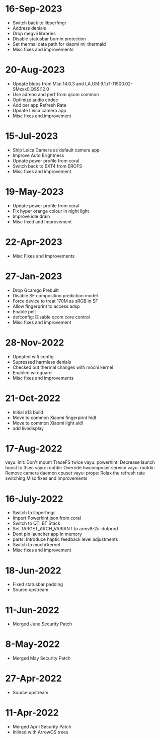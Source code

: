 # 16-Sep-2023
- Switch back to libperfmgr
- Address denials
- Drop megvii libraries
- Disable statusbar burnin protection
- Set thermal data path for xiaomi mi_thermald
- Misc fixes and improvements

# 20-Aug-2023
- Update blobs from Miui 14.0.3 and LA.UM.9.1.r1-11500.02-SMxxx0.QSSI12.0
- Use adreno and perf from qcom common
- Optimize audio codec
- Add per app Refresh Rate
- Update Leica camera app
- Misc fixes and improvement

# 15-Jul-2023
- Ship Leica Camera as default camera app
- Improve Auto Brightness 
- Update power profile from coral
- Switch back to EXT4 from EROFS
- Misc fixes and improvement

# 19-May-2023
- Update power profile from coral
- Fix hyper orange colour in night light
- Improve idle drain
- Misc fixed and Improvement

# 22-Apr-2023
- Misc Fixes and Improvements

# 27-Jan-2023
-  Drop Gcamgo Prebuilt
- Disable SF composition prediction model
- Force device to treat 170M as sRGB in SF
- Allow fingerprint to access adsp
- Enable pelt
- defconfig: Disable qcom core control
- Misc fixes and improvement

# 28-Nov-2022
- Updated wifi config 
- Supressed harmless denials
- Checked out thermal changes with mochi kernel
- Enabled wireguard
- Misc fixes and improvements

# 21-Oct-2022
- Initial a13 build
- Move to common Xiaomi fingerprint hidl
- Move to common Xiaomi light aidl
- add livedisplay

# 17-Aug-2022
vayu: init: Don't mount TraceFS twice
vayu: powerhint: Decrease launch boost to 3sec
vayu: rootdir: Override hwcomposer service
vayu: rootdir: Remove camera daemon cpuset
vayu: props: Relax the refresh rate switching
Misc fixes and Improvements

# 16-July-2022
- Switch to libperfmgr
- Import Powerhint.json from coral
- Switch to QTI BT Stack
- Set TARGET_ARCH_VARIANT to armv8-2a-dotprod
- Dont pin launcher app in memory
- parts: Introduce haptic feedback level adjustments
- Switch to mochi kernel 
- Misc fixes and improvement

# 18-Jun-2022
- Fixed statusbar padding
- Source upstream

# 11-Jun-2022
- Merged June Security Patch

# 8-May-2022
- Merged May Security Patch

# 27-Apr-2022
- Source upstream

# 11-Apr-2022
- Merged April Security Patch
- Inlined with ArrowOS trees
